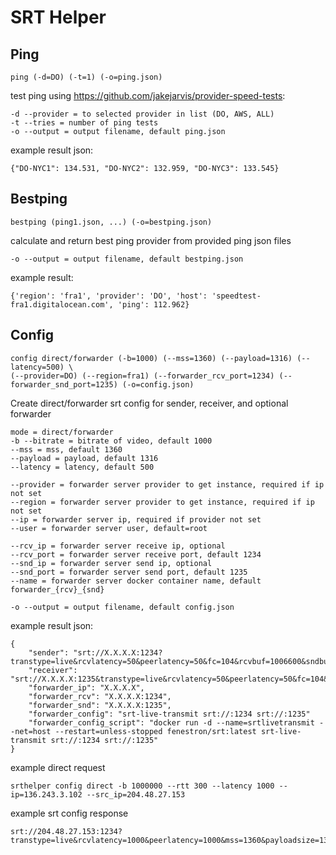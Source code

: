 # SRT Helper

## Ping
    ping (-d=DO) (-t=1) (-o=ping.json)

test ping using https://github.com/jakejarvis/provider-speed-tests:

    -d --provider = to selected provider in list (DO, AWS, ALL)
    -t --tries = number of ping tests
    -o --output = output filename, default ping.json

example result json: 

    {"DO-NYC1": 134.531, "DO-NYC2": 132.959, "DO-NYC3": 133.545}

## Bestping
    bestping (ping1.json, ...) (-o=bestping.json)

calculate and return best ping provider from provided ping json files

    -o --output = output filename, default bestping.json

example result: 

    {'region': 'fra1', 'provider': 'DO', 'host': 'speedtest-fra1.digitalocean.com', 'ping': 112.962}


## Config
    config direct/forwarder (-b=1000) (--mss=1360) (--payload=1316) (--latency=500) \
    (--provider=DO) (--region=fra1) (--forwarder_rcv_port=1234) (--forwarder_snd_port=1235) (-o=config.json)

Create direct/forwarder srt config for sender, receiver, and optional forwarder

    mode = direct/forwarder
    -b --bitrate = bitrate of video, default 1000
    --mss = mss, default 1360
    --payload = payload, default 1316
    --latency = latency, default 500

    --provider = forwarder server provider to get instance, required if ip not set
    --region = forwarder server provider to get instance, required if ip not set
    --ip = forwarder server ip, required if provider not set
    --user = forwarder server user, default=root

    --rcv_ip = forwarder server receive ip, optional
    --rcv_port = forwarder server receive port, default 1234
    --snd_ip = forwarder server send ip, optional
    --snd_port = forwarder server send port, default 1235
    --name = forwarder server docker container name, default forwarder_{rcv}_{snd}

    -o --output = output filename, default config.json

example result json: 

    {
        "sender": "srt://X.X.X.X:1234?transtype=live&rcvlatency=50&peerlatency=50&fc=104&rcvbuf=1006600&sndbuf=1006600&payloadsize=1316&mss=1360",
        "receiver": "srt://X.X.X.X:1235&transtype=live&rcvlatency=50&peerlatency=50&fc=104&rcvbuf=1006600&sndbuf=1006600&payloadsize=1316&mss=1360",
        "forwarder_ip": "X.X.X.X",
        "forwarder_rcv": "X.X.X.X:1234",
        "forwarder_snd": "X.X.X.X:1235",
        "forwarder_config": "srt-live-transmit srt://:1234 srt://:1235"
        "forwarder_config_script": "docker run -d --name=srtlivetransmit --net=host --restart=unless-stopped fenestron/srt:latest srt-live-transmit srt://:1234 srt://:1235"
    }

example direct request

    srthelper config direct -b 1000000 --rtt 300 --latency 1000 --ip=136.243.3.102 --src_ip=204.48.27.153

example srt config response

    srt://204.48.27.153:1234?transtype=live&rcvlatency=1000&peerlatency=1000&mss=1360&payloadsize=1316&fc=109&rcvbuf=145188&sndbuf=145188
